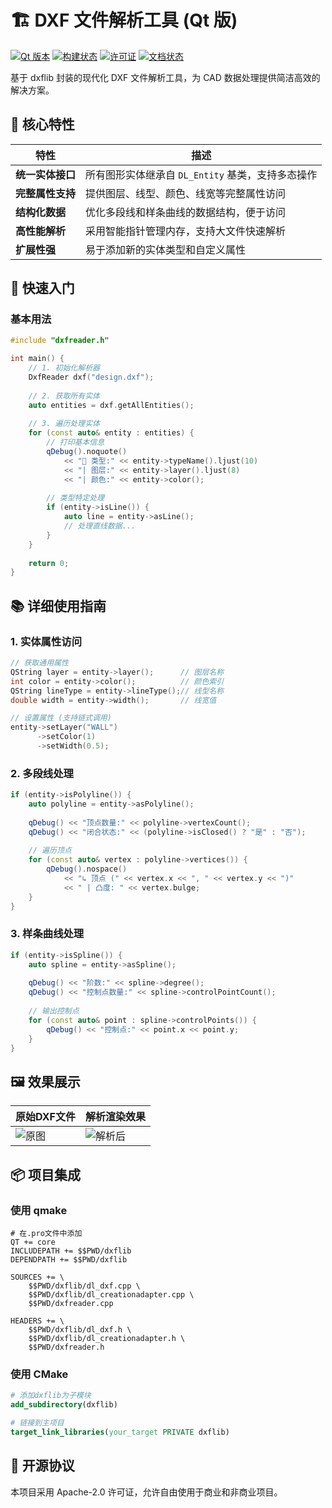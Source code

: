 # 🏗️ DXF 文件解析工具 (Qt 版)

[![Qt 版本](https://img.shields.io/badge/Qt-5.12%2B-41cd52?logo=qt)](https://www.qt.io/)
[![构建状态](https://img.shields.io/badge/build-passing-brightgreen)]()
[![许可证](https://img.shields.io/badge/license-Apache%202.0-4285F4?logo=apache)](https://www.apache.org/licenses/LICENSE-2.0)
[![文档状态](https://img.shields.io/badge/docs-100%25-34d058)]()

基于 dxflib 封装的现代化 DXF 文件解析工具，为 CAD 数据处理提供简洁高效的解决方案。

## 🌟 核心特性

| 特性 | 描述 |
|------|------|
| **统一实体接口** | 所有图形实体继承自 `DL_Entity` 基类，支持多态操作 |
| **完整属性支持** | 提供图层、线型、颜色、线宽等完整属性访问 |
| **结构化数据** | 优化多段线和样条曲线的数据结构，便于访问 |
| **高性能解析** | 采用智能指针管理内存，支持大文件快速解析 |
| **扩展性强** | 易于添加新的实体类型和自定义属性 |

## 🚀 快速入门

### 基本用法

```cpp
#include "dxfreader.h"

int main() {
    // 1. 初始化解析器
    DxfReader dxf("design.dxf");
    
    // 2. 获取所有实体
    auto entities = dxf.getAllEntities();
    
    // 3. 遍历处理实体
    for (const auto& entity : entities) {
        // 打印基本信息
        qDebug().noquote() 
            << "🔹 类型:" << entity->typeName().ljust(10)
            << "| 图层:" << entity->layer().ljust(8)
            << "| 颜色:" << entity->color();
        
        // 类型特定处理
        if (entity->isLine()) {
            auto line = entity->asLine();
            // 处理直线数据...
        }
    }
    
    return 0;
}
```

## 📚 详细使用指南

### 1. 实体属性访问

```cpp
// 获取通用属性
QString layer = entity->layer();      // 图层名称
int color = entity->color();          // 颜色索引
QString lineType = entity->lineType();// 线型名称
double width = entity->width();       // 线宽值

// 设置属性 (支持链式调用)
entity->setLayer("WALL")
      ->setColor(1)
      ->setWidth(0.5);
```

### 2. 多段线处理

```cpp
if (entity->isPolyline()) {
    auto polyline = entity->asPolyline();
    
    qDebug() << "顶点数量:" << polyline->vertexCount();
    qDebug() << "闭合状态:" << (polyline->isClosed() ? "是" : "否");
    
    // 遍历顶点
    for (const auto& vertex : polyline->vertices()) {
        qDebug().nospace() 
            << "↳ 顶点 (" << vertex.x << ", " << vertex.y << ")"
            << " | 凸度: " << vertex.bulge;
    }
}
```

### 3. 样条曲线处理

```cpp
if (entity->isSpline()) {
    auto spline = entity->asSpline();
    
    qDebug() << "阶数:" << spline->degree();
    qDebug() << "控制点数量:" << spline->controlPointCount();
    
    // 输出控制点
    for (const auto& point : spline->controlPoints()) {
        qDebug() << "控制点:" << point.x << point.y;
    }
}
```

## 🖼️ 效果展示

| 原始DXF文件 | 解析渲染效果 |
|-------------|-------------|
| ![原图](https://img-blog.csdnimg.cn/direct/37826cdb9fc141a1b3b2803be55ca081.png) | ![解析后](https://img-blog.csdnimg.cn/direct/1512fb7adeb54fb59682212b0a2b3c7d.png) |

## 📦 项目集成

### 使用 qmake

```qmake
# 在.pro文件中添加
QT += core
INCLUDEPATH += $$PWD/dxflib
DEPENDPATH += $$PWD/dxflib

SOURCES += \
    $$PWD/dxflib/dl_dxf.cpp \
    $$PWD/dxflib/dl_creationadapter.cpp \
    $$PWD/dxfreader.cpp

HEADERS += \
    $$PWD/dxflib/dl_dxf.h \
    $$PWD/dxflib/dl_creationadapter.h \
    $$PWD/dxfreader.h
```

### 使用 CMake

```cmake
# 添加dxflib为子模块
add_subdirectory(dxflib)

# 链接到主项目
target_link_libraries(your_target PRIVATE dxflib)
```

## 📜 开源协议

本项目采用 Apache-2.0 许可证，允许自由使用于商业和非商业项目。
